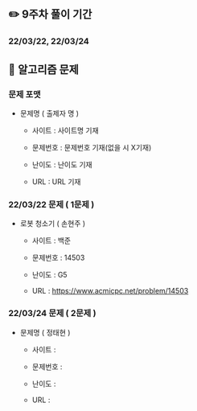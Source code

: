## ✏️ 9주차 풀이 기간

### 22/03/22, 22/03/24



## 📒 알고리즘 문제

### 문제 포맷

- 문제명 ( 출제자 명 )

  - 사이트 : 사이트명 기재

  - 문제번호 : 문제번호 기재(없을 시 X기재)

  - 난이도 : 난이도 기재

  - URL : URL 기재
  
    

### 22/03/22 문제 ( 1문제 )

- 로봇 청소기 ( 손현주 )

  - 사이트 : 백준

  - 문제번호 : 14503

  - 난이도 : G5

  - URL : https://www.acmicpc.net/problem/14503

    
### 22/03/24 문제 ( 2문제 )

- 문제명 ( 정태현 )

  - 사이트 : 

  - 문제번호 : 

  - 난이도 : 

  - URL : 


